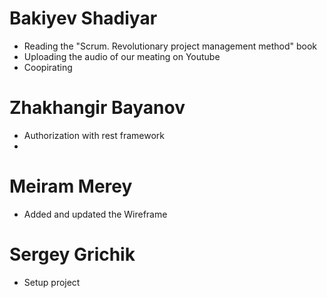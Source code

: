 # Bakiyev Shadiyar
* Reading the "Scrum. Revolutionary project management method" book
* Uploading the audio of our meating on Youtube
* Coopirating

# Zhakhangir Bayanov
* Authorization with rest framework
* 
# Meiram Merey
* Added and updated the Wireframe

# Sergey Grichik 
* Setup project
